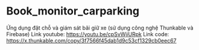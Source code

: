 # Book_monitor_carparking
Ứng dụng đặt chỗ và giám sát bãi giữ xe (sử dụng công nghệ Thunkable và Firebase)
Link youtube: https://youtu.be/cpSvWjiURpk
Link code: https://x.thunkable.com/copy/3f7566f45dab1d9c53cf1329cb0eec67
